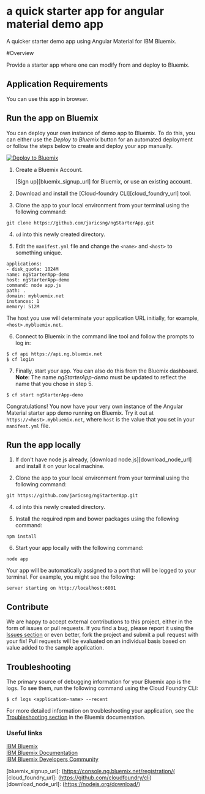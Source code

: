 # a quick starter app for angular material demo app
A quicker starter demo app using Angular Material for IBM Bluemix.

#Overview

Provide a starter app where one can modify from and deploy to Bluemix.

## Application Requirements
You can use this app in  browser.

## Run the app on Bluemix
You can deploy your own instance of demo app to Bluemix. 
To do this, you can either use the _Deploy to Bluemix_ button for an automated deployment or follow the steps below to create and deploy your app manually.

[![Deploy to Bluemix](https://bluemix.net/deploy/button.png)](https://bluemix.net/deploy)

1. Create a Bluemix Account.

    [Sign up][bluemix_signup_url] for Bluemix, or use an existing account.

2. Download and install the [Cloud-foundry CLI][cloud_foundry_url] tool.

3. Clone the app to your local environment from your terminal using the following command:

  ```
  git clone https://github.com/jaricsng/ngStarterApp.git
  ```

4. `cd` into this newly created directory.

5. Edit the `manifest.yml` file and change the `<name>` and `<host>` to something unique.

  ```
applications:
- disk_quota: 1024M
  name: ngStarterApp-demo
  host: ngStarterApp-demo
  command: node app.js
  path: .
  domain: mybluemix.net
  instances: 1
  memory: 512M
  ```
  The host you use will determinate your application URL initially, for example, `<host>.mybluemix.net`.

6. Connect to Bluemix in the command line tool and follow the prompts to log in:

  ```
  $ cf api https://api.ng.bluemix.net
  $ cf login
  ```

7. Finally, start your app. You can also do this from the Bluemix dashboard. **Note**: The name *ngStarterApp-demo* must be updated to reflect the name that you chose in step 5.

  ```
  $ cf start ngStarterApp-demo
  ```

Congratulations! You now have your very own instance of the Angular Material starter app demo running on Bluemix. Try it out at `https://<host>.mybluemix.net`, where `host` is the value that you set in your `manifest.yml` file.

## Run the app locally
1. If don't have node.js already, [download node.js][download_node_url] and install it on your local machine.

3. Clone the app to your local environment from your terminal using the following command:

  ```
  git https://github.com/jaricsng/ngStarterApp.git
  ```

4. `cd` into this newly created directory.

5. Install the required npm and bower packages using the following command:

  ```
  npm install
  ```

6. Start your app locally with the following command:

  ```
  node app
  ```

Your app will be automatically assigned to a port that will be logged to your terminal. For example, you might see the following:
  ```
  server starting on http://localhost:6001
   ```
   
## Contribute
We are happy to accept external contributions to this project, either in the form of issues or pull requests. 
If you find a bug, please report it using the [Issues section](https://github.com/jaricsng/ngStarterApp/issues) or even better, fork the project and submit a pull request with your fix! 
Pull requests will be evaluated on an individual basis based on value added to the sample application.

## Troubleshooting

The primary source of debugging information for your Bluemix app is the logs. To see them, run the following command using the Cloud Foundry CLI:

  ```
  $ cf logs <application-name> --recent
  ```
For more detailed information on troubleshooting your application, see the [Troubleshooting section](https://www.ng.bluemix.net/docs/troubleshoot/tr.html) in the Bluemix documentation.

### Useful links
[Material Design]:(https://stories.uplabs.com/tagged/material-design)
[Angular Material]:(https://material.angularjs.org/latest/)
[AngularJS]:(https://angularjs.org/)
[Angular ui-router]:(https://angular-ui.github.io/ui-router/site/#/api/ui.router)

[IBM Bluemix](https://bluemix.net/)  
[IBM  Bluemix Documentation](https://www.ng.bluemix.net/docs/)  
[IBM Bluemix Developers Community](http://developer.ibm.com/bluemix)

[bluemix_signup_url]: (https://console.ng.bluemix.net/registration/(
[cloud_foundry_url]: (https://github.com/cloudfoundry/cli)
[download_node_url]: (https://nodejs.org/download/)

